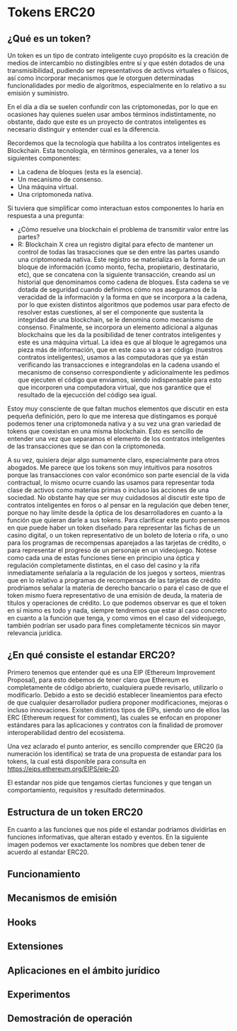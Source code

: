 # Tokens ERC20

## ¿Qué es un token?

Un token es un tipo de contrato inteligente cuyo propósito es la creación de medios de intercambio no distingibles entre sí y que estén dotados de una transmisibilidad, pudiendo ser representativos de activos virtuales o físicos, así como incorporar mecanismos que le otorguen determinadas funcionalidades por medio de algoritmos, especialmente en lo relativo a su emisión y suministro.

En el día a día se suelen confundir con las criptomonedas, por lo que en ocasiones hay quienes suelen usar ambos términos indistintamente, no obstante, dado que este es un proyecto de contratos inteligentes es necesario distinguir y entender cual es la diferencia.

Recordemos que la tecnología que habilita a los contratos inteligentes es Blockchain. Esta tecnología, en términos generales, va a tener los siguientes componentes:
- La cadena de bloques (esta es la esencia).
- Un mecanismo de consenso.
- Una máquina virtual.
- Una criptomoneda nativa.

Si tuviera que simplificar como interactuan estos componentes lo haría en respuesta a una pregunta:

- ¿Cómo resuelve una blockchain el problema de transmitir valor entre las partes?
- R: Blockchain X crea un registro digital para efecto de mantener un control de todas las trasacciones que se den entre las partes usando una criptomoneda nativa. Este registro se materializa en la forma de un bloque de información (como monto, fecha, propietario, destinatario, etc), que se concatena con la siguiente transacción, creando así un historial que denominamos como cadena de bloques. Esta cadena se ve dotada de seguridad cuando definimos cómo nos aseguramos de la veracidad de la información y la forma en que se incorpora a la cadena, por lo que existen distintos algoritmos que podemos usar para efecto de resolver estas cuestiones, al ser el componente que sustenta la integridad de una blockchain, se le denomina como mecanismo de consenso. Finalmente, se incorpora un elemento adicional a algunas blockchains que les da la posibilidad de tener contratos inteligentes y este es una máquina virtual. La idea es que al bloque le agregamos una pieza más de información, que en este caso va a ser código (nuestros contratos inteligentes), usamos a las computadoras que ya están verificando las transacciones e integrandolas en la cadena usando el mecanismo de consenso correspondiente y adicionalmente les pedimos que ejecuten el código que enviamos, siendo indispensable para esto que incorporen una computadora virtual, que nos garantice que el resultado de la ejecucción del código sea igual.

Estoy muy consciente de que faltan muchos elementos que discutir en esta pequeña definición, pero lo que me interesa que distingamos es porqué podemos tener una criptomoneda nativa y a su vez una gran variedad de tokens que coexistan en una misma blockchain. Esto es sencillo de entender una vez que separamos el elemento de los contratos inteligentes de las transacciones que se dan con la criptomoneda.

A su vez, quisiera dejar algo sumamente claro, especialmente para otros abogados. Me parece que los tokens son muy intuitivos para nosotros porque las transacciones con valor económico son parte esencial de la vida contractual, lo mismo ocurre cuando las usamos para representar toda clase de activos como materias primas o incluso las acciones de una sociedad. No obstante hay que ser muy cuidadosos al discutir este tipo de contratos inteligentes en foros o al pensar en la regulación que deben tener, porque no hay límite desde la óptica de los desarrolladores en cuanto a la función que quieran darle a sus tokens. Para clarificar este punto pensemos en que puede haber un token diseñado para representar las fichas de un casino digital, o un token representativo de un boleto de loteria o rifa, o uno para los programas de recompensas aparejados a las tarjetas de crédito, o para representar el progreso de un personaje en un videojuego. Notese como cada una de estas funciones tiene en principio una óptica y regulación completamente distintas, en el caso del casino y la rifa inmediatamente señalaría a la regulación de los juegos y sorteos, mientras que en lo relativo a programas de recompensas de las tarjetas de crédito prodriamos señalar la materia de derecho bancario o para el caso de que el token mismo fuera representativo de una emisión de deuda, la materia de títulos y operaciones de crédito. Lo que podemos observar es que el token en sí mismo es todo y nada, siempre tendremos que estar al caso concreto en cuanto a la función que tenga, y como vimos en el caso del videojuego, también podrían ser usado para fines completamente técnicos sin mayor relevancia jurídica.

## ¿En qué consiste el estandar ERC20?

Primero tenemos que entender qué es una EIP (Ethereum Improvement Proposal), para esto debemos de tener claro que Ethereum es completamente de código abrierto, cualquiera puede revisarlo, utilizarlo o modificarlo. Debido a esto se decidió establecer lineamientos para efecto de que cualquier desarrollador pudiera proponer modificaciones, mejoras o incluso innovaciones. Existen distintos tipos de EIPs, siendo uno de ellos las ERC (Ethereum request for comment), las cuales se enfocan en proponer estándares para las aplicaciones y contratos con la finalidad de promover interoperabilidad dentro del ecosistema. 

Una vez aclarado el punto anterior, es sencillo comprender que ERC20 (la numeración los identifica) se trata de una propuesta de estandar para los tokens, la cual está disponible para consulta en https://eips.ethereum.org/EIPS/eip-20.

El estandar nos pide que tengamos ciertas funciones y que tengan un comportamiento, requisitos y resultado determinados.

## Estructura de un token ERC20

En cuanto a las funciones que nos pide el estandar podríamos dividirlas en funciones informativas, que alteran estado y eventos. En la siguiente imagen podemos ver exactamente los nombres que deben tener de acuerdo al estandar ERC20.




## Funcionamiento

## Mecanismos de emisión

## Hooks

## Extensiones

## Aplicaciones en el ámbito jurídico

## Experimentos

## Demostración de operación
